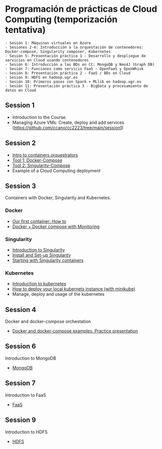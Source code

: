 # Programación de prácticas de Cloud Computing (temporización tentativa)

    - Sesión 1: Máquinas virtuales en Azure
    - Sesiones 2-4: Introducción a la orquestación de contenedores: Docker-compose, Singularity composer, Kubernetes 
    - Sesión 5: Presentación práctica 1 - Desarrollo y despliegue de servicios en Cloud usando contenedores
    - Sesión 6: Introducción a las BDs en CC: MongoDB y Neo4J (Graph DB)
    - Sesión 7: Funciones como servicio FaaS - OpenFaaS y OpenWhisk
    - Sesión 8: Presentación práctica 2 - FaaS / BDs en Cloud
    - Sesión 9: HDFS en hadoop.ugr.es
    - Sesión 10: Primeros pasos con Spark + MLlib en hadoop.ugr.es
    - Sesión 11: Presentación práctica 3 - BigData y procesamiento de datos en Cloud 



## Session 1

- Introduction to the Course. 
- Managing Azure VMs: Create, deploy and add services (https://github.com/ccano/cc2223/tree/main/session1)


## Session 2

- [Intro to containers orquestrators](./session2/README.md#session-2-intro-to-containers-orchestrators)
- [Tool 1: Docker-Compose](./session2/README.md#session-2-docker-compose)
- [Tool 2: Singularity-Compose](./session2/README.md#session-2-singularity-compose)
- Example of a Cloud Computing deployment

## Session 3

Containers with Docker, Singularity and Kubernetes.

### Docker

- [Our first container: How to](./session3/README.md#session-3-docker---introduction)
- [Docker + Docker compose with Monitoring](./session3/README.md#dockerdocker-compose-with-a-monitoring-system)


### Singularity

- [Introduction to Singularity](./session3/README.md#session-3-singularity)
- [Install and Set-up Singularity](./session3/README.md#installing-and-set-up-singularity)
- [Starting with Singularity containers](./session3/README.md#starting-with-singularity-containers)

### Kubernetes 

- [Introduction to kubernetes](./session3/README.md#session-3-kubernetes)
- [How to deploy your local kubernets instance (with minikube)](./session3/README.md#session-3-kubernetes)
- Manage, deploy and usage of the kubernetes

## Session 4 

Docker and docker-compose orchestation

- [Docker and docker-compose examples. Practice presentation](./session5/README.md)

## Session 6

Introduction to MongoDB

- [MongoDB](./session6/README.md)

## Session 7

Introduction to FaaS

- [FaaS](./session7/README.md)

## Session 9

Introduction to HDFS

- [HDFS](./session8/README.md)

